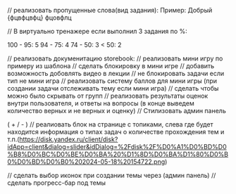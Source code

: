 // реализовать пропущенные слова(вид задания):
Пример:
Добрый {фцвфцвфц} фцовфлц

//
В виртуально тренажере если выполнил 3 задания по %:

100 - 95: 5
94 - 75: 4
74 - 50: 3
< 50: 2 

// реализовать докуменитацию storebook:
// реализовать мини игру по примеру из шаблона
// сделать блокировку в мини игре
// добавить возможность добовлять видео в лекции
// не блокировать задачи если тип не мини игра
// реализовать систему баллов для мини игры (при создании задачи отслеживать тему если мини игра)
// сделать чтобы можно было скрывать от групп
// реализовать результаты оценок внутри пользователя, и ответы на вопросы (в конце выведем количество верных и не верных и оценку)
// Стилизовать админ панель

( + / - ) // реалиовать блок на странице с топиками, слева где будет находится информация о типах задач о количестве прохождения тем и т.п.(https://disk.yandex.ru/client/disk?idApp=client&dialog=slider&idDialog=%2Fdisk%2F%D0%A1%D0%BD%D0%B8%D0%BC%D0%BE%D0%BA%20%D1%8D%D0%BA%D1%80%D0%B0%D0%BD%D0%B0%202024-05-18%20154722.png)

// сделать выбор иконок при создании темы через (админ панель)
// сделать прогресс-бар под темы